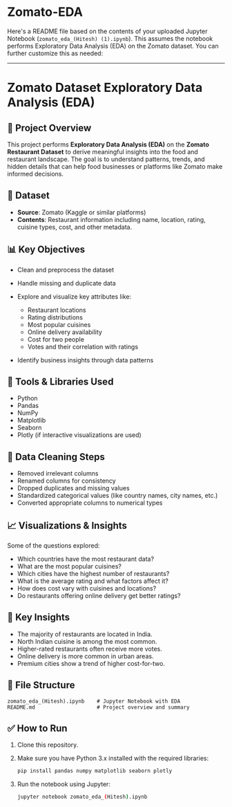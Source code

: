 # Zomato-EDA
Here's a README file based on the contents of your uploaded Jupyter Notebook (`zomato_eda_(Hitesh) (1).ipynb`). This assumes the notebook performs Exploratory Data Analysis (EDA) on the Zomato dataset. You can further customize this as needed:

---

# Zomato Dataset Exploratory Data Analysis (EDA)

## 📌 Project Overview

This project performs **Exploratory Data Analysis (EDA)** on the **Zomato Restaurant Dataset** to derive meaningful insights into the food and restaurant landscape. The goal is to understand patterns, trends, and hidden details that can help food businesses or platforms like Zomato make informed decisions.

## 📂 Dataset

* **Source**: Zomato (Kaggle or similar platforms)
* **Contents**: Restaurant information including name, location, rating, cuisine types, cost, and other metadata.

## 📊 Key Objectives

* Clean and preprocess the dataset
* Handle missing and duplicate data
* Explore and visualize key attributes like:

  * Restaurant locations
  * Rating distributions
  * Most popular cuisines
  * Online delivery availability
  * Cost for two people
  * Votes and their correlation with ratings
* Identify business insights through data patterns

## 🔧 Tools & Libraries Used

* Python
* Pandas
* NumPy
* Matplotlib
* Seaborn
* Plotly (if interactive visualizations are used)

## 🧹 Data Cleaning Steps

* Removed irrelevant columns
* Renamed columns for consistency
* Dropped duplicates and missing values
* Standardized categorical values (like country names, city names, etc.)
* Converted appropriate columns to numerical types

## 📈 Visualizations & Insights

Some of the questions explored:

* Which countries have the most restaurant data?
* What are the most popular cuisines?
* Which cities have the highest number of restaurants?
* What is the average rating and what factors affect it?
* How does cost vary with cuisines and locations?
* Do restaurants offering online delivery get better ratings?

## 🧠 Key Insights

* The majority of restaurants are located in India.
* North Indian cuisine is among the most common.
* Higher-rated restaurants often receive more votes.
* Online delivery is more common in urban areas.
* Premium cities show a trend of higher cost-for-two.

## 📁 File Structure

```
zomato_eda_(Hitesh).ipynb    # Jupyter Notebook with EDA
README.md                    # Project overview and summary
```

## ✅ How to Run

1. Clone this repository.
2. Make sure you have Python 3.x installed with the required libraries:

   ```bash
   pip install pandas numpy matplotlib seaborn plotly
   ```
3. Run the notebook using Jupyter:

   ```bash
   jupyter notebook zomato_eda_(Hitesh).ipynb
   ```
